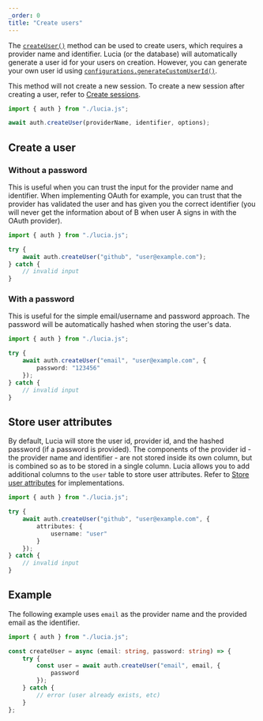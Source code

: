 ```yaml
---
_order: 0
title: "Create users"
---
```


The [`createUser()`](/reference/api/server-api#createuser) method can be used to create users, which requires a provider name and identifier. Lucia (or the database) will automatically generate a user id for your users on creation. However, you can generate your own user id using [`configurations.generateCustomUserId()`](/reference/configure/lucia-configurations#generatecustomuserid).

This method will not create a new session. To create a new session after creating a user, refer to [Create sessions](/learn/basics/create-sessions).

```ts
import { auth } from "./lucia.js";

await auth.createUser(providerName, identifier, options);
```

## Create a user

### Without a password

This is useful when you can trust the input for the provider name and identifier. When implementing OAuth for example, you can trust that the provider has validated the user and has given you the correct identifier (you will never get the information about of B when user A signs in with the OAuth provider).

```ts
import { auth } from "./lucia.js";

try {
	await auth.createUser("github", "user@example.com");
} catch {
	// invalid input
}
```

### With a password

This is useful for the simple email/username and password approach. The password will be automatically hashed when storing the user's data.

```ts
import { auth } from "./lucia.js";

try {
	await auth.createUser("email", "user@example.com", {
		password: "123456"
	});
} catch {
	// invalid input
}
```

## Store user attributes

By default, Lucia will store the user id, provider id, and the hashed password (if a password is provided). The components of the provider id - the provider name and identifier - are not stored inside its own column, but is combined so as to be stored in a single column. Lucia allows you to add additional columns to the `user` table to store user attributes. Refer to [Store user attributes](/learn/basics/store-user-attributes) for implementations.

```ts
import { auth } from "./lucia.js";

try {
	await auth.createUser("github", "user@example.com", {
		attributes: {
			username: "user"
		}
	});
} catch {
	// invalid input
}
```

## Example

The following example uses `email` as the provider name and the provided email as the identifier.

```ts
import { auth } from "./lucia.js";

const createUser = async (email: string, password: string) => {
	try {
		const user = await auth.createUser("email", email, {
			password
		});
	} catch {
		// error (user already exists, etc)
	}
};
```
